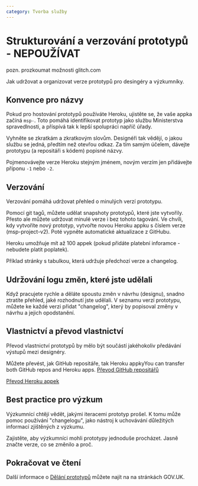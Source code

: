 ```yaml
---
category: Tvorba služby
---
```


# Strukturování a verzování prototypů - NEPOUŽÍVAT

pozn. prozkoumat možnosti glitch.com

Jak udržovat a organizovat verze prototypů pro desingéry a výzkumníky.

## Konvence pro názvy

Pokud pro hostování prototypů používáte Heroku, ujistěte se, že vaše appka začíná ``msp-``. Toto pomáhá identifikovat prototyp jako službu Ministerstva spravedlnosti, a příspívá tak k lepší spolupráci napříč úřady.

Vyhněte se zkratkám a zkratkovým slovům. Designéři tak vědějí, o jakou službu se jedná, předtím než otevřou odkaz. Za tím samým účelem, dávejte prototypu (a repositáři s kódem) popisné názvy.

Pojmenovávejte verze Heroku stejným jménem, novým verzím jen přidávejte příponu ``-1`` nebo ``-2``.

## Verzování

Verzování pomáhá udržovat přehled o minulých verzí prototypu.

Pomocí git tagů, můžete udělat snapshoty prototypů, které jste vytvořily. Přesto ale můžete udržovat minulé verze i bez tohoto tagování. Ve chvíli, kdy vytvoříte nový prototyp, vytvořte novou Heroku appku s číslem verze (msp-project-v2). Poté vypněte automatické aktualizace z GitHubu.

Heroku umožňuje mít až 100 appek (pokud přidáte platební inforamce - nebudete platit poplatek).

Příklad stránky s tabulkou, která udržuje předchozí verze a changelog.

## Udržování logu změn, které jste udělali

Když pracujete rychle a děláte spoustu změn v návrhu (designu), snadno ztratíte přehled, jaké rozhodnutí jste udělali. V seznamu verzí prototypu, můžete ke každé verzi přidat "changelog", který by popisoval změny v návrhu a jejich opodstanění.

## Vlastnictví a převod vlastnictví

Převod vlastnictví prototypů by mělo být součástí jakéhokoliv předávání výstupů mezi designéry.

Můžete převést, jak GitHub repositáře, tak Heroku appkyYou can transfer both GitHub repos and Heroku apps. [Převod GitHub repositářů](https://help.github.com/en/articles/transferring-a-repository)

[Převod Heroku appek](https://devcenter.heroku.com/articles/transferring-apps)

## Best practice pro výzkum

Výzkumnící chtějí vědět, jakými iteracemi prototyp prošel. K tomu může pomoc používání "changelogu", jako nástroj k uchovávání důležitých informací zjištěných z výzkumu.

Zajistěte, aby výzkumníci mohli prototypy jednoduše procházet. Jasně značte verze, co se změnilo a proč.

## Pokračovat ve čtení

Další informace o [Dělání prototypů](https://www.gov.uk/service-manual/design/making-prototypes) můžete najít na na stránkách GOV.UK.